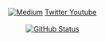 <p align="center">
<a href="https://medium.com/@daniel.atitienei"><img alt="Medium" src="https://skydoves.github.io/badges/Story-Medium.svg"/></a>
<a href="https://twitter.com/danielatitienei">Twitter
<a href="https://www.youtube.com/channel/UCoQluKRjwq-7HvpSv8fZ2Lw">Youtube</br></br>
<a href="https://github.com/daniatitienei"><img alt="GitHub Status" src="https://github-readme-stats.vercel.app/api?username=daniatitienei&hide=contribs&show_icons=true&include_all_commits=true&count_private=true"/></a>
</p>
